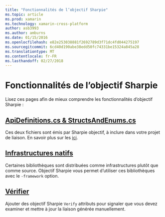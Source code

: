 ```yaml
---
title: "Fonctionnalités de l’objectif Sharpie"
ms.topic: article
ms.prod: xamarin
ms.technology: xamarin-cross-platform
author: asb3993
ms.author: amburns
ms.date: 01/15/2016
ms.openlocfilehash: e82e253038881f2692789d3f71dc4fd044275197
ms.sourcegitcommit: 6cd40d190abe38edd50fc74331be15324a845a28
ms.translationtype: MT
ms.contentlocale: fr-FR
ms.lasthandoff: 02/27/2018
---
```

# <a name="objective-sharpie-features"></a>Fonctionnalités de l’objectif Sharpie

Lisez ces pages afin de mieux comprendre les fonctionnalités d’objectif Sharpie :

## <a name="apidefinitionscs--structsandenumscsapidefinitions-structsandenumsmd"></a>[**ApiDefinitions.cs & StructsAndEnums.cs**](apidefinitions-structsandenums.md)

Ces deux fichiers sont émis par Sharpie objectif, à inclure dans votre projet de liaison. En savoir plus sur les [ici](apidefinitions-structsandenums.md).

## <a name="native-frameworksnative-frameworksmd"></a>[**Infrastructures natifs**](native-frameworks.md)

Certaines bibliothèques sont distribuées comme infrastructures plutôt que comme source.
Objectif Sharpie vous permet d’utiliser ces bibliothèques avec le `-framework` option.

## <a name="verifyverifymd"></a>[**Vérifier**](verify.md)

Ajouter des objectif Sharpie `Verify` attributs pour signaler que vous devez examiner et mettre à jour la liaison générée manuellement. 

